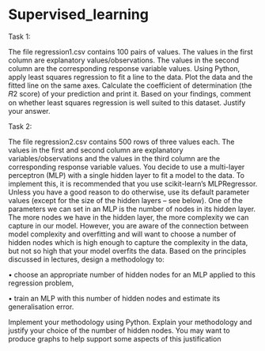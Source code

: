 # Supervised_learning

Task 1:

The file regression1.csv contains 100 pairs of values. The values in the first column are explanatory values/observations. The values in the second column are the 
corresponding response variable values. Using Python, apply least squares regression to fit a line to the data. Plot the data and the fitted line on the same axes.
Calculate the coefficient of determination (the 𝑅2 score) of your prediction and print it. Based on your findings, comment on whether least squares regression is well suited to this 
dataset. Justify your answer.


Task 2:

The file regression2.csv contains 500 rows of three values each. The values in the first and second column are explanatory variables/observations 
and the values in the third column are the corresponding response variable values. You decide to use a multi-layer perceptron (MLP) with a single
hidden layer to fit a model to the data. To implement this, it is recommended that you use scikit-learn’s MLPRegressor. Unless you have a good 
reason to do otherwise, use its default parameter values (except for the size of the hidden layers – see below). One of the parameters we can set
in an MLP is the number of nodes in its hidden layer. The more nodes we have in the hidden layer, the more complexity we can capture in our model.
However, you are aware of the connection between model complexity and overfitting and will want to choose a number of hidden nodes which is high 
enough to capture the complexity in the data, but not so high that your model overfits the data. Based on the principles discussed in lectures, 
design a methodology to:


• choose an appropriate number of hidden nodes for an MLP applied to this regression problem,

• train an MLP with this number of hidden nodes and estimate its generalisation error.

Implement your methodology using Python. Explain your methodology and justify your choice of the number of hidden nodes. You may want to produce 
graphs to help support some aspects of this justification
